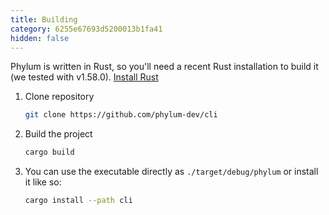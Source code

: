 ```yaml
---
title: Building
category: 6255e67693d5200013b1fa41
hidden: false
---
```


Phylum is written in Rust, so you'll need a recent Rust installation to build it (we tested with v1.58.0). [Install Rust](https://www.rust-lang.org/tools/install)

1. Clone repository

   ```sh
   git clone https://github.com/phylum-dev/cli
   ```

2. Build the project

   ```sh
   cargo build
   ```

3. You can use the executable directly as `./target/debug/phylum` or install it like so:

   ```sh
   cargo install --path cli
   ```
